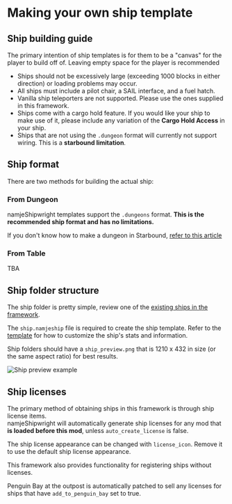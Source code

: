 # Making your own ship template

## Ship building guide
The primary intention of ship templates is for them to be a "canvas" for the player to build off of. Leaving empty space for the player is recommended
- Ships should not be excessively large (exceeding 1000 blocks in either direction) or loading problems may occur.
- All ships must include a pilot chair, a SAIL interface, and a fuel hatch.
- Vanilla ship teleporters are not supported. Please use the ones supplied in this framework.
- Ships come with a cargo hold feature. If you would like your ship to make use of it, please include any variation of the **Cargo Hold Access** in your ship.
- Ships that are not using the `.dungeon` format will currently not support wiring. This is a **starbound limitation**.

## Ship format

There are two methods for building the actual ship:

### From Dungeon

namjeShipwright templates support the `.dungeons` format. **This is the recommended ship format and has no limitations.**

If you don't know how to make a dungeon in Starbound, [refer to this article](https://starbounder.org/Modding:Tiled)

### From Table

TBA


## Ship folder structure

The ship folder is pretty simple, review one of the [existing ships in the framework](https://github.com/namje0/namje_shipwright/tree/main/namje_ships/ships/namje_startership).

The `ship.namjeship` file is required to create the ship template. Refer to the [template](https://github.com/namje0/namje_shipwright/blob/main/namje_ships/ships/template.md) for how to customize the ship's stats and information.

Ship folders should have a `ship_preview.png` that is 1210 x 432 in size (or the same aspect ratio) for best results. 

![Ship preview example](https://github.com/namje0/namje_shipwright/blob/main/namje_ships/ships/namje_startership/ship_preview.png)

## Ship licenses

The primary method of obtaining ships in this framework is through ship license items.    
namjeShipwright will automatically generate ship licenses for any mod that **is loaded before this mod**, unless `auto_create_license` is false.

The ship license appearance can be changed with `license_icon`. Remove it to use the default ship license appearance.

This framework also provides functionality for registering ships without licenses.

Penguin Bay at the outpost is automatically patched to sell any licenses for ships that have `add_to_penguin_bay` set to true.